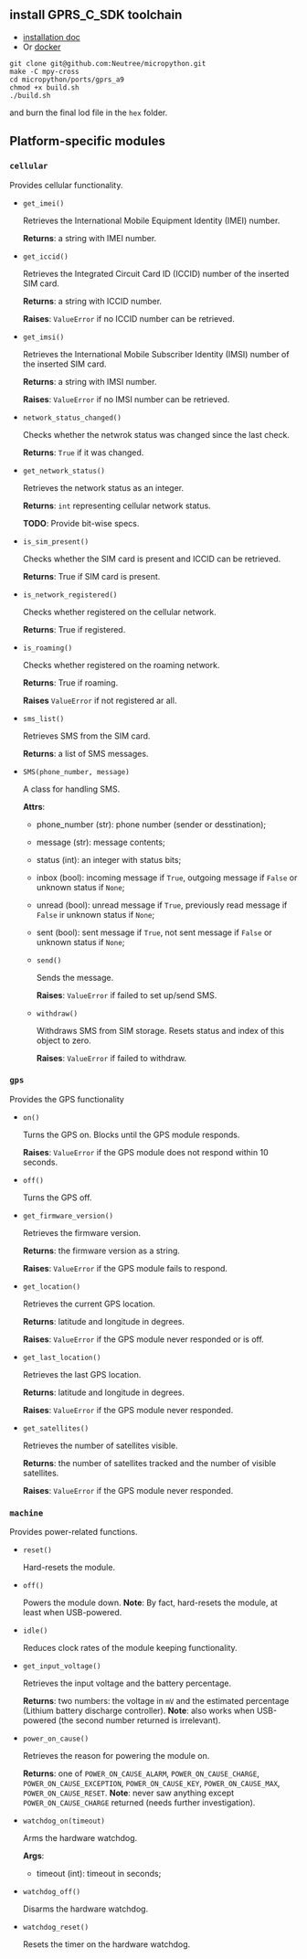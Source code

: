 
## install GPRS_C_SDK toolchain

* [installation doc](https://ai-thinker-open.github.io/GPRS_C_SDK_DOC/en/c-sdk/installation_linux.html)
* Or [docker](https://github.com/Neutree/gprs_build)


```
git clone git@github.com:Neutree/micropython.git
make -C mpy-cross
cd micropython/ports/gprs_a9
chmod +x build.sh
./build.sh
```

and burn the final lod file in the `hex` folder.

## Platform-specific modules

### `cellular`

Provides cellular functionality.

* `get_imei()`

  Retrieves the International Mobile Equipment Identity (IMEI) number.

  **Returns**: a string with IMEI number.

* `get_iccid()`

  Retrieves the Integrated Circuit Card ID (ICCID) number of the inserted SIM card.

  **Returns**: a string with ICCID number.

  **Raises**: `ValueError` if no ICCID number can be retrieved.

* `get_imsi()`

  Retrieves the International Mobile Subscriber Identity (IMSI) number of the inserted SIM card.

  **Returns**: a string with IMSI number.

  **Raises**: `ValueError` if no IMSI number can be retrieved.

* `network_status_changed()`

  Checks whether the netwrok status was changed since the last check.

  **Returns**: `True` if it was changed.

* `get_network_status()`

  Retrieves the network status as an integer.

  **Returns**: `int` representing cellular network status.

  **TODO**: Provide bit-wise specs.

* `is_sim_present()`

  Checks whether the SIM card is present and ICCID can be retrieved.

  **Returns**: True if SIM card is present.

* `is_network_registered()`

  Checks whether registered on the cellular network.

  **Returns**: True if registered.

* `is_roaming()`

  Checks whether registered on the roaming network.

  **Returns**: True if roaming.

  **Raises** `ValueError` if not registered ar all.

* `sms_list()`

  Retrieves SMS from the SIM card.
  
  **Returns**: a list of SMS messages.

* `SMS(phone_number, message)`

  A class for handling SMS.

  **Attrs**:

    * phone_number (str): phone number (sender or desstination);
    * message (str): message contents;
    * status (int): an integer with status bits;
    * inbox (bool): incoming message if `True`, outgoing message if `False` or unknown status if `None`;
    * unread (bool): unread message if `True`, previously read message if `False` ir unknown status if `None`;
    * sent (bool): sent message if `True`, not sent message if `False` or unknown status if `None`;
    * `send()`
    
      Sends the message.

      **Raises**: `ValueError` if failed to set up/send SMS.

    * `withdraw()`

      Withdraws SMS from SIM storage. Resets status and index of this object to zero.

      **Raises**: `ValueError` if failed to withdraw.

### `gps`

Provides the GPS functionality

* `on()`

  Turns the GPS on. Blocks until the GPS module responds.

  **Raises**: `ValueError` if the GPS module does not respond within 10 seconds.

* `off()`

  Turns the GPS off.

* `get_firmware_version()`

  Retrieves the firmware version.

  **Returns**: the firmware version as a string.

  **Raises**: `ValueError` if the GPS module fails to respond.

* `get_location()`

  Retrieves the current GPS location.

  **Returns**: latitude and longitude in degrees.

  **Raises**: `ValueError` if the GPS module never responded or is off.

* `get_last_location()`

  Retrieves the last GPS location.

  **Returns**: latitude and longitude in degrees.

  **Raises**: `ValueError` if the GPS module never responded.

* `get_satellites()`

  Retrieves the number of satellites visible.

  **Returns**: the number of satellites tracked and the number of visible satellites.

  **Raises**: `ValueError` if the GPS module never responded.

### `machine`

Provides power-related functions.

* `reset()`

  Hard-resets the module.

* `off()`

  Powers the module down.
  **Note**: By fact, hard-resets the module, at least when USB-powered.

* `idle()`

  Reduces clock rates of the module keeping functionality.

* `get_input_voltage()`

  Retrieves the input voltage and the battery percentage.

  **Returns**: two numbers: the voltage in `mV` and the estimated percentage (Lithium battery discharge controller).
  **Note**: also works when USB-powered (the second number returned is irrelevant).

* `power_on_cause()`

  Retrieves the reason for powering the module on.

  **Returns**: one of `POWER_ON_CAUSE_ALARM`, `POWER_ON_CAUSE_CHARGE`, `POWER_ON_CAUSE_EXCEPTION`, `POWER_ON_CAUSE_KEY`, `POWER_ON_CAUSE_MAX`, `POWER_ON_CAUSE_RESET`.
  **Note**: never saw anything except `POWER_ON_CAUSE_CHARGE` returned (needs further investigation).

* `watchdog_on(timeout)`

  Arms the hardware watchdog.

  **Args**:

    * timeout (int): timeout in seconds;

* `watchdog_off()`

  Disarms the hardware watchdog.

* `watchdog_reset()`

  Resets the timer on the hardware watchdog.

